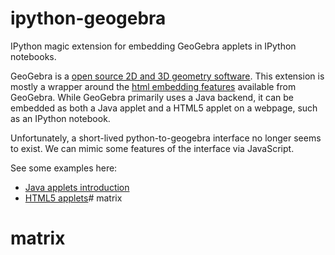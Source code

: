 ipython-geogebra
================

IPython magic extension for embedding GeoGebra applets in IPython notebooks.

GeoGebra is a [open source 2D and 3D geometry software](http://www.geogebra.org/cms/en/).
This extension is mostly a wrapper around the
[html embedding features](http://wiki.geogebra.org/en/Embedding_in_Webpages) available
from GeoGebra. While GeoGebra primarily uses a Java backend, it can be embedded as both
a Java applet and a HTML5 applet on a webpage, such as an IPython notebook.

Unfortunately, a short-lived python-to-geogebra interface no longer seems to exist.
We can mimic some features of the interface via JavaScript.

See some examples here:
* [Java applets introduction](http://nbviewer.ipython.org/github/azjps/ipython-geogebra/blob/master/examples/geogebra_introduction.ipynb)
* [HTML5 applets](http://nbviewer.ipython.org/github/azjps/ipython-geogebra/blob/master/examples/geogebratube_iframe.ipynb)# matrix
# matrix
